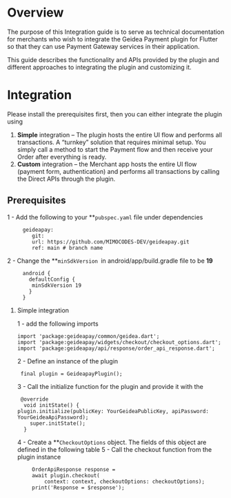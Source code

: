 # Overview

The purpose of this Integration guide is to serve as technical documentation for merchants who wish to integrate the Geidea Payment plugin for Flutter so that they can use Payment Gateway services in their application.

This guide describes the functionality and APIs provided by the plugin and different approaches to integrating the plugin and customizing it.


# Integration

Please install the prerequisites first, then you can either integrate the plugin using

1. **Simple** integration – 	The plugin hosts the entire UI flow and performs all transactions. A “turnkey” solution that requires minimal setup. You simply call a method to start the Payment flow and then receive your Order after everything is ready.
2. **Custom** integration – the Merchant app hosts the entire UI flow (payment form, authentication) and performs all transactions by calling the Direct APIs through the plugin.


## Prerequisites

1 - Add the following to your **<code>pubspec.yaml</code></strong> file under dependencies


```
     geideapay:
    	git:
      	url: https://github.com/MIMOCODES-DEV/geideapay.git
      	ref: main # branch name
```


2 - Change the **<code>minSdkVersion </code></strong>in  android/app/build.gradle file to be <strong>19</strong>


```
     android {
       defaultConfig {
     	minSdkVersion 19
       }
     }

```



1. Simple integration

   1 - add the following imports


    ```
    import 'package:geideapay/common/geidea.dart';
    import 'package:geideapay/widgets/checkout/checkout_options.dart';
    import 'package:geideapay/api/response/order_api_response.dart';
    ```



    2 - Define an instance of the plugin


    ```
     final plugin = GeideapayPlugin();
    ```



    3 - Call the initialize function for the plugin and provide it with the 


    ```
     @override
      void initState() {
    plugin.initialize(publicKey: YourGeideaPublicKey, apiPassword: YourGeideaApiPassword);
    	super.initState();
      }
    ```



    4 - Create a **<code>CheckoutOptions</code></strong> object. The fields of this object are defined in the following table
    5 - Call the checkout function from the plugin instance


```
       	OrderApiResponse response =
      	await plugin.checkout(
          	context: context, checkoutOptions: checkoutOptions);
      	print('Response = $response');
```
